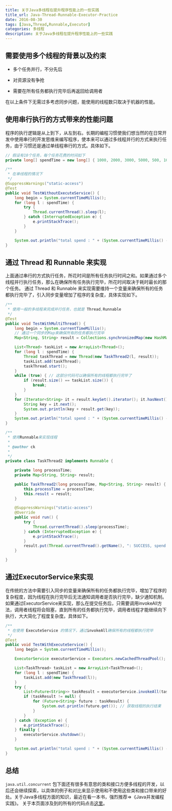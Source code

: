 ```yaml
---
title: 关于Java多线程在提升程序性能上的一些实践
title_url: Java-Thread-Runnable-Executor-Practice
date: 2016-08-30
tags: [Java,Thread,Runnable,Executor]
categories: 多线程
description: 关于Java多线程在提升程序性能上的一些实践
---
```


## 需要使用多个线程的背景以及约束

- 多个任务并行，不分先后

- 对资源没有争抢

- 需要在所有任务都执行完毕后再返回给调用者

在以上条件下无需过多考虑同步问题，能使用的线程数只取决于机器的性能。

## 使用串行执行的方式带来的性能问题

程序的执行逻辑是从上到下，从左到右。长期的编程习惯使我们想当然的在日常开发中使用串行的开发思维来编写程序，使本来可以通过多线程并行的方式来执行任务，由于习惯还是通过单线程串行的方式。具体如下。
```java
// 假设有10个任务，每个任务花费的时间如下
private long[] spendTime = new long[] { 1000, 2000, 3000, 5000, 500, 100, 10, 9000, 1000, 6000 };

/**
 * 在单线程的情况下
 */
@SuppressWarnings("static-access")
@Test
public void TestWithoutExecuteService() {
	long begin = System.currentTimeMillis();
	for (long l : spendTime) {
		try {
			Thread.currentThread().sleep(l);
		} catch (InterruptedException e) {
			e.printStackTrace();
		}
	}

	System.out.println("total spend : " + (System.currentTimeMillis() - begin));
}
```

## 通过 Thread 和 Runnable 来实现

上面通过串行的方式执行任务，所花时间是所有任务执行时间之和。如果通过多个线程并行执行任务，那么在确保所有任务执行完毕，所花时间取决于耗时最长的那个任务。
通过 Thread 和 Runnable 来实现需要维持一个变量来确保所有的任务都执行完毕了，引入同步变量增加了程序的复杂度，具体实现如下。
```java
/**
 * 使用一般的多线程来完成并行任务，也就是 Thread,Runnable
 */
@Test
public void TestWithMultiThread() {
	long begin = System.currentTimeMillis();
	// 通过一个同步的Map来确保所有的任务都执行完毕
	Map<String, String> result = Collections.synchronizedMap(new HashMap<String, String>());

	List<Thread> taskList = new ArrayList<Thread>();
	for (long l : spendTime) {
		Thread taskThread = new Thread(new TaskThread2(l, result));
		taskList.add(taskThread);
		taskThread.start();
	}
	while (true) { // 这部分代码可以确保所有的线程都执行完毕了
		if (result.size() == taskList.size()) {
			break;
		}
	}
	for (Iterator<String> it = result.keySet().iterator(); it.hasNext();) {
		String key = it.next();
		System.out.println(key + result.get(key));
	}
	System.out.println("total spend : " + (System.currentTimeMillis() - begin));
}

/**
 * 使用Runnable来实现线程
 * 
 * @author ck
 *
 */
private class TaskThread2 implements Runnable {

	private long processTime;
	private Map<String, String> result;

	public TaskThread2(long processTime, Map<String, String> result) {
		this.processTime = processTime;
		this.result = result;
	}

	@SuppressWarnings("static-access")
	@Override
	public void run() {
		try {
			Thread.currentThread().sleep(processTime);
		} catch (InterruptedException e) {
			e.printStackTrace();
		}
		result.put(Thread.currentThread().getName(), ": SUCCESS, spend: " + processTime);
	}

}
```

## 通过ExecutorService来实现

在传统的方法中需要引入同步的变量来确保所有的任务都执行完毕，增加了程序的复杂程度，因为线程在执行完毕后无法通知调用者是否执行完毕，缺少通知机制。如果通过ExecutorService来实现，那么在提交任务后，只需要调用invokeAll方法，调用者线程将会阻塞，直到所有的任务都执行完毕，调用者线程才能继续向下执行，大大简化了程度复杂度。具体如下。
```java
/**
 * 在使用 ExecuteService 的情况下，通过invokeAll确保所有的线程都执行完毕
 */
@Test
public void TestWithExecuteService() {
	long begin = System.currentTimeMillis();

	ExecutorService executorService = Executors.newCachedThreadPool();

	List<TaskThread> taskList = new ArrayList<TaskThread>();
	for (long l : spendTime) {
		taskList.add(new TaskThread(l));
	}
	try {
		List<Future<String>> taskResult = executorService.invokeAll(taskList); // 可以确保所有的线程都执行完成
		if (taskResult != null) {
			for (Future<String> future : taskResult) {
				System.out.println(future.get()); // 获取线程的执行结果
			}
		}
	} catch (Exception e) {
		e.printStackTrace();
	} finally {
		executorService.shutdown();
	}

	System.out.println("total spend : " + (System.currentTimeMillis() - begin));
}
```

## 总结

`java.util.concurrent` 包下面还有很多有意思的类和接口方便多线程的开发，以后还会继续探索，以具体的例子和对比来显示使用和不使用这些类和接口带来的好处。关于Java多线程方面的知识，最近在看一本书，强烈推荐=>《Java并发编程实践》。
关于本页面涉及到的所有的代码点击[这里](https://github.com/toulezu/play/tree/master/TestThread01)。

